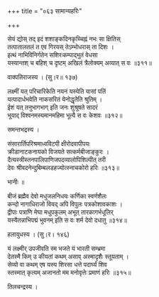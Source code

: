 +++
title = "०६३ सामान्यहरिः"

+++


सेयं द्योस् तद् इदं शशाङ्कदिनकृच्चिह्नं नभः सा क्षितिस्  
तत्पातालतलं त एव गिरयस् तेऽम्भोधरास् ता दिशः ।  
इत्थं नाभिविनिर्गतेन सशिरःकम्पाद्भुतं वेधसा  
यस्यान्तश् च बहिश् च दृष्टम् अखिलं त्रैलोक्यम् अव्यात् स वः ॥३११॥  


वाक्पतिराजस्य । (सु।र॥ १३७)  


लक्ष्मीं यत् परिचारिकेति नयनं यस्येति यासां पतिं  
यत्पादार्धभवेति नाकसरितं येनोद्धृतेति श्रुतिम् ।  
ईशं यत् तनुभागभाग् इति जनः शुश्रूषते सादरं  
भूयाद् विश्वनमस्यमानमहिमा भूत्यै स वः केशवः ॥३१२॥  


समन्तभद्रस्य ।  


संसारार्तिपरिश्रमाध्वविटपी क्षीरोदवापीपयः  
क्रीडानाटकनायको विजयते सत्कर्मबीजाङ्कुरः ।  
दैत्यस्त्रीस्तनपालिपाणिजपदव्यालोपिशिल्पीत् तरी  
देवः श्रीवदनेन्दुबिम्बलडहज्योत्स्नाचकोरो हरिः ॥३१३॥  


भानीः ॥  


बीजं ब्रह्मैव देवो मधुजलनिधयः कर्णिका स्वर्णशैलः  
कन्दो नागाधिराजो वियद् अपि विपुलः पत्रकोशावकाशः ।  
द्वीपाः पत्राणि मेघा मधुपकुलम् अभूत् तारकागर्भधूलिर्  
यस्यैतन्नाभिपद्मं भुवनम् इति स वः शर्म देवो दधातु ॥३१४॥  


हलायुधस्य । (सु।र। १४६)  


यं लक्ष्मीर् उपजीवति स्म भजते यं भारती सम्भ्रमा  
देतस्मै किम् उ कीयतां कथम् असाव् अस्मादृशैः स्तूयताम् ।  
सेव्यो वा कथम् एष यस्य शिरसा धत्ते पदार्घ्यं शिव  
स्तस्मात् कृत्यम् अजानतो मम मनोवृत्तेः प्रमाणं हरिः ॥३१५॥  


तिलचन्द्रस्य ।   


